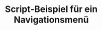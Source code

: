 ---
layout: article
title: Script-Beispiel für ein Navigationsmenü
description: 
  - Dieses Script-Beispiel zeigt, wie Sie eine einfache Navigationsleiste einbauen können, um zwischen unterschiedlichen Screens hin und her zu wechseln.
lang: de
weight: 50
isDraft: false
ref: Script_Navigation_Menu
category:
  - Script
  - Scripting
image: Script_Navigation_Menu_EN.png
download: Script_Navigation_Menu_EN.pbmx
overview_description:
overview_benefits:
overview_data_sources:
---